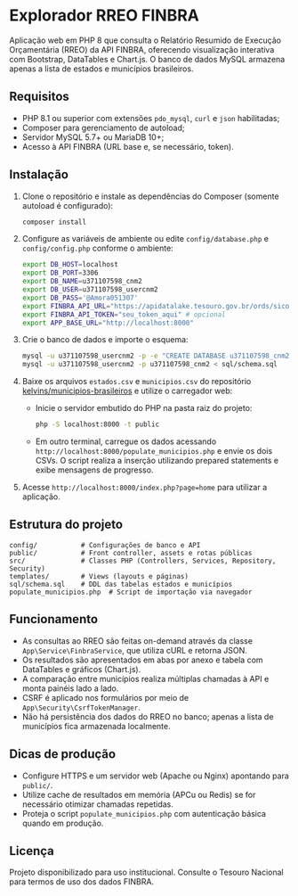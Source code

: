 # Explorador RREO FINBRA

Aplicação web em PHP 8 que consulta o Relatório Resumido de Execução Orçamentária (RREO) da API FINBRA, oferecendo visualização interativa com Bootstrap, DataTables e Chart.js. O banco de dados MySQL armazena apenas a lista de estados e municípios brasileiros.

## Requisitos

- PHP 8.1 ou superior com extensões `pdo_mysql`, `curl` e `json` habilitadas;
- Composer para gerenciamento de autoload;
- Servidor MySQL 5.7+ ou MariaDB 10+;
- Acesso à API FINBRA (URL base e, se necessário, token).

## Instalação

1. Clone o repositório e instale as dependências do Composer (somente autoload é configurado):

   ```bash
   composer install
   ```

2. Configure as variáveis de ambiente ou edite `config/database.php` e `config/config.php` conforme o ambiente:

   ```bash
   export DB_HOST=localhost
   export DB_PORT=3306
   export DB_NAME=u371107598_cnm2
   export DB_USER=u371107598_usercnm2
   export DB_PASS='@Amora051307'
   export FINBRA_API_URL="https://apidatalake.tesouro.gov.br/ords/siconfi/tt/rreo_anexo"
   export FINBRA_API_TOKEN="seu_token_aqui" # opcional
   export APP_BASE_URL="http://localhost:8000"
   ```

3. Crie o banco de dados e importe o esquema:

   ```bash
   mysql -u u371107598_usercnm2 -p -e "CREATE DATABASE u371107598_cnm2 CHARACTER SET utf8mb4 COLLATE utf8mb4_unicode_ci;"
   mysql -u u371107598_usercnm2 -p u371107598_cnm2 < sql/schema.sql
   ```

4. Baixe os arquivos `estados.csv` e `municipios.csv` do repositório [kelvins/municipios-brasileiros](https://github.com/kelvins/municipios-brasileiros) e utilize o carregador web:

   - Inicie o servidor embutido do PHP na pasta raiz do projeto:

     ```bash
     php -S localhost:8000 -t public
     ```

   - Em outro terminal, carregue os dados acessando `http://localhost:8000/populate_municipios.php` e envie os dois CSVs. O script realiza a inserção utilizando prepared statements e exibe mensagens de progresso.

5. Acesse `http://localhost:8000/index.php?page=home` para utilizar a aplicação.

## Estrutura do projeto

```
config/           # Configurações de banco e API
public/           # Front controller, assets e rotas públicas
src/              # Classes PHP (Controllers, Services, Repository, Security)
templates/        # Views (layouts e páginas)
sql/schema.sql    # DDL das tabelas estados e municípios
populate_municipios.php  # Script de importação via navegador
```

## Funcionamento

- As consultas ao RREO são feitas on-demand através da classe `App\Service\FinbraService`, que utiliza cURL e retorna JSON.
- Os resultados são apresentados em abas por anexo e tabela com DataTables e gráficos (Chart.js).
- A comparação entre municípios realiza múltiplas chamadas à API e monta painéis lado a lado.
- CSRF é aplicado nos formulários por meio de `App\Security\CsrfTokenManager`.
- Não há persistência dos dados do RREO no banco; apenas a lista de municípios fica armazenada localmente.

## Dicas de produção

- Configure HTTPS e um servidor web (Apache ou Nginx) apontando para `public/`.
- Utilize cache de resultados em memória (APCu ou Redis) se for necessário otimizar chamadas repetidas.
- Proteja o script `populate_municipios.php` com autenticação básica quando em produção.

## Licença

Projeto disponibilizado para uso institucional. Consulte o Tesouro Nacional para termos de uso dos dados FINBRA.
